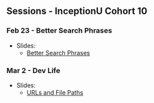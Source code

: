 ## Sessions - InceptionU Cohort 10
### Feb 23 - Better Search Phrases
- Slides:
    - [Better Search Phrases](https://acidtone.github.io/sessions-c10/misc/better-search-phrases.html)

### Mar 2 - Dev Life
- Slides:
    - [URLs and File Paths](https://acidtone.github.io/sessions-c10/misc/urls-file-paths.html)